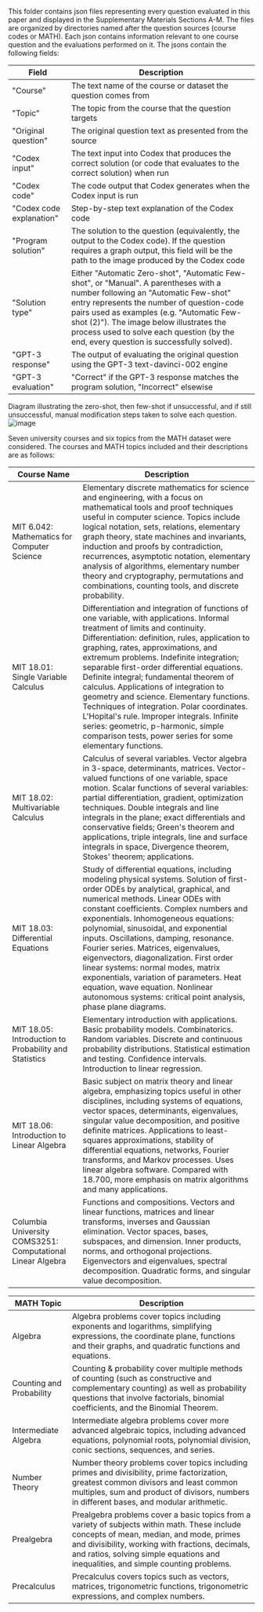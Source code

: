 This folder contains json files representing every question evaluated in this paper and displayed in the Supplementary Materials Sections A-M. The files are organized by directories named after the question sources (course codes or MATH). Each json contains information relevant to one course question and the evaluations performed on it. The jsons contain the following fields:

| Field | Description |
| ----- | ----------- |
| "Course" | The text name of the course or dataset the question comes from |
| "Topic" | The topic from the course that the question targets |
| "Original question" | The original question text as presented from the source |
| "Codex input" | The text input into Codex that produces the correct solution (or code that evaluates to the correct solution) when run |
| "Codex code" | The code output that Codex generates when the Codex input is run |
| "Codex code explanation" | Step-by-step text explanation of the Codex code |
| "Program solution" | The solution to the question (equivalently, the output to the Codex code). If the question requires a graph output, this field will be the path to the image produced by the Codex code |
| "Solution type" | Either "Automatic Zero-shot", "Automatic Few-shot", or "Manual". A parentheses with a number following an "Automatic Few-shot" entry represents the number of question-code pairs used as examples (e.g. "Automatic Few-shot (2)"). The image below illustrates the process used to solve each question (by the end, every question is successfully solved).
| "GPT-3 response" | The output of evaluating the original question using the GPT-3 text-davinci-002 engine |
| "GPT-3 evaluation" | "Correct" if the GPT-3 response matches the program solution, "Incorrect" elsewise |


Diagram illustrating the zero-shot, then few-shot if unsuccessful, and if still unsuccessful, manual modification steps taken to solve each question.
![image](https://user-images.githubusercontent.com/51934413/170346165-98313e1c-f169-465a-abee-fd2b867b3a7f.png)


Seven university courses and six topics from the MATH dataset were considered. The courses and MATH topics included and their descriptions are as follows:

| Course Name | Description |
| ----------- | ----------- |
| MIT 6.042: Mathematics for Computer Science | Elementary discrete mathematics for science and engineering, with a focus on mathematical tools and proof techniques useful in computer science. Topics include logical notation, sets, relations, elementary graph theory, state machines and invariants, induction and proofs by contradiction, recurrences, asymptotic notation, elementary analysis of algorithms, elementary number theory and cryptography, permutations and combinations, counting tools, and discrete probability. |
| MIT 18.01: Single Variable Calculus | Differentiation and integration of functions of one variable, with applications. Informal treatment of limits and continuity. Differentiation: definition, rules, application to graphing, rates, approximations, and extremum problems. Indefinite integration; separable first-order differential equations. Definite integral; fundamental theorem of calculus. Applications of integration to geometry and science. Elementary functions. Techniques of integration. Polar coordinates. L'Hopital's rule. Improper integrals. Infinite series: geometric, p-harmonic, simple comparison tests, power series for some elementary functions. |
| MIT 18.02: Multivariable Calculus | Calculus of several variables. Vector algebra in 3-space, determinants, matrices. Vector-valued functions of one variable, space motion. Scalar functions of several variables: partial differentiation, gradient, optimization techniques. Double integrals and line integrals in the plane; exact differentials and conservative fields; Green's theorem and applications, triple integrals, line and surface integrals in space, Divergence theorem, Stokes' theorem; applications. |
| MIT 18.03: Differential Equations | Study of differential equations, including modeling physical systems. Solution of first-order ODEs by analytical, graphical, and numerical methods. Linear ODEs with constant coefficients. Complex numbers and exponentials. Inhomogeneous equations: polynomial, sinusoidal, and exponential inputs. Oscillations, damping, resonance. Fourier series. Matrices, eigenvalues, eigenvectors, diagonalization. First order linear systems: normal modes, matrix exponentials, variation of parameters. Heat equation, wave equation. Nonlinear autonomous systems: critical point analysis, phase plane diagrams. |
| MIT 18.05: Introduction to Probability and Statistics | Elementary introduction with applications. Basic probability models. Combinatorics. Random variables. Discrete and continuous probability distributions. Statistical estimation and testing. Confidence intervals. Introduction to linear regression. |
| MIT 18.06: Introduction to Linear Algebra | Basic subject on matrix theory and linear algebra, emphasizing topics useful in other disciplines, including systems of equations, vector spaces, determinants, eigenvalues, singular value decomposition, and positive definite matrices. Applications to least-squares approximations, stability of differential equations, networks, Fourier transforms, and Markov processes. Uses linear algebra software. Compared with 18.700, more emphasis on matrix algorithms and many applications. |
| Columbia University COMS3251: Computational Linear Algebra | Functions and compositions. Vectors and linear functions, matrices and linear transforms, inverses and Gaussian elimination. Vector spaces, bases, subspaces, and dimension. Inner products, norms, and orthogonal projections. Eigenvectors and eigenvalues, spectral decomposition. Quadratic forms, and singular value decomposition. |

| MATH Topic | Description |
| ----- | ----------- |
| Algebra | Algebra problems cover topics including exponents and logarithms, simplifying expressions, the coordinate plane, functions and their graphs, and quadratic functions and equations. |
| Counting and Probability | Counting \& probability cover multiple methods of counting (such as constructive and complementary counting) as well as probability questions that involve factorials, binomial coefficients, and the Binomial Theorem. | 
| Intermediate Algebra | Intermediate algebra problems cover more advanced algebraic topics, including advanced equations, polynomial roots, polynomial division, conic sections, sequences, and series. |
| Number Theory | Number theory problems cover topics including primes and divisibility, prime factorization, greatest common divisors and least common multiples, sum and product of divisors, numbers in different bases, and modular arithmetic. |
| Prealgebra | Prealgebra problems cover a basic topics from a variety of subjects within math. These include concepts of mean, median, and mode, primes and divisibility, working with fractions, decimals, and ratios, solving simple equations and inequalities, and simple counting problems. | 
| Precalculus | Precalculus covers topics such as vectors, matrices, trigonometric functions, trigonometric expressions, and complex numbers. |

